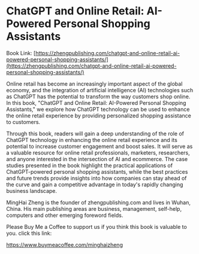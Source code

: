 # ChatGPT and Online Retail: AI-Powered Personal Shopping Assistants

Book Link: [https://zhengpublishing.com/chatgpt-and-online-retail-ai-powered-personal-shopping-assistants/](https://zhengpublishing.com/chatgpt-and-online-retail-ai-powered-personal-shopping-assistants/)

Online retail has become an increasingly important aspect of the global economy, and the integration of artificial intelligence (AI) technologies such as ChatGPT has the potential to transform the way customers shop online. In this book, "ChatGPT and Online Retail: AI-Powered Personal Shopping Assistants," we explore how ChatGPT technology can be used to enhance the online retail experience by providing personalized shopping assistance to customers.

Through this book, readers will gain a deep understanding of the role of ChatGPT technology in enhancing the online retail experience and its potential to increase customer engagement and boost sales. It will serve as a valuable resource for online retail professionals, marketers, researchers, and anyone interested in the intersection of AI and ecommerce. The case studies presented in the book highlight the practical applications of ChatGPT-powered personal shopping assistants, while the best practices and future trends provide insights into how companies can stay ahead of the curve and gain a competitive advantage in today's rapidly changing business landscape.

MingHai Zheng is the founder of zhengpublishing.com and lives in Wuhan, China. His main publishing areas are business, management, self-help, computers and other emerging foreword fields.

Please Buy Me a Coffee to support us if you think this book is valuable to you. click this link:

https://www.buymeacoffee.com/minghaizheng
